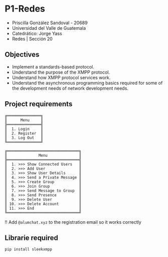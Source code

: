 # P1-Redes

- Priscilla González Sandoval - 20689
- Universidad del Valle de Guatemala
- Catedrático: Jorge Yass
- Redes | Sección 20

## Objectives

- Implement a standards-based protocol.
- Understand the purpose of the XMPP protocol.
- Understand how XMPP protocol services work.
- Understand the asynchronous programming basics required for some of the development needs of network development needs.

## Project requirements

    ╔═══════════════╗
    ║      Menu     ║
    ╠═══════════════╣
    ║  1. Login     ║
    ║  2. Register  ║
    ║  3. Log Out   ║
    ╚═══════════════╝

    ╔════════════════════════════════╗
    ║              Menu              ║
    ╠════════════════════════════════╣
    ║  1. >>> Show Connected Users   ║
    ║  2. >>> Add User               ║
    ║  3. >>> Show User Details      ║
    ║  4. >>> Send a Private Message ║
    ║  5. >>> Create Group           ║
    ║  6. >>> Join Group             ║
    ║  7. >>> Send Message to Group  ║
    ║  8. >>> Send Presence          ║
    ║  9. >>> Delete User            ║
    ║ 10. >>> Delete Account         ║
    ║ 11. >>> End                    ║
    ╚════════════════════════════════╝

‼️ Add `@alumchat.xyz` to the registration email so it works correctly

## Librarie required

```
pip install sleekxmpp
```
